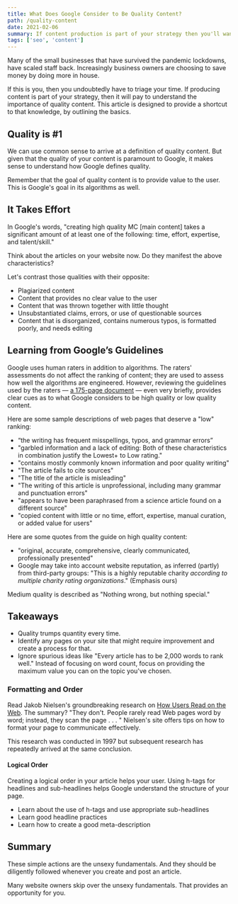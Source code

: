 ```yaml
---
title: What Does Google Consider to Be Quality Content? 
path: /quality-content
date: 2021-02-06
summary: If content production is part of your strategy then you'll want to understand how Google defines quality.
tags: ['seo', 'content']
---
```


Many of the small businesses that have survived the pandemic lockdowns, have scaled staff back. Increasingly business owners are choosing to save money by doing more in house. 

If this is you, then you undoubtedly have to triage your time. If producing content is part of your strategy, then it will pay to understand the importance of quality content. This article is designed to provide a shortcut to that knowledge, by outlining the basics. 

## Quality is #1 

We can use common sense to arrive at a definition of quality content. But given that the quality of your content is paramount to Google, it makes sense to understand how Google defines quality.

Remember that the goal of quality content is to provide value to the user. This is Google's goal in its algorithms as well.


## It Takes Effort

In Google's words, "creating high quality MC [main content] takes a significant amount of at least one of the following: time, effort, expertise, and talent/skill."

Think about the articles on your website now. Do they manifest the above characteristics? 

Let's contrast those qualities with their opposite: 
* Plagiarized content
* Content that provides no clear value to the user
* Content that was thrown together with little thought
* Unsubstantiated claims, errors, or use of questionable sources
* Content that is disorganized, contains numerous typos, is formatted poorly, and needs editing

## Learning from Google’s Guidelines

Google uses human raters in addition to algorithms. The raters' assessments do not affect the ranking of content; they are used to assess how well the algorithms are engineered. However, reviewing the guidelines used by the raters — <a href="https://static.googleusercontent.com/media/guidelines.raterhub.com/en//searchqualityevaluatorguidelines.pdf" target="blank">a 175-page document</a> — even very briefly, provides clear cues as to what Google considers to be high quality or low quality content. 

Here are some sample descriptions of web pages that deserve a "low" ranking: 
* “the writing has frequent misspellings, typos, and grammar errors”
* "garbled information and a lack of editing: Both of these characteristics in combination justify the Lowest+ to Low rating."
* "contains mostly commonly known information and poor quality writing"
* "The article fails to cite sources"
* "The title of the article is misleading"
* "The writing of this article is unprofessional, including many grammar and punctuation errors"
* "appears to have been paraphrased from a science article found on a different source"
* "copied content with little or no time, effort, expertise, manual curation, or added value for users"

Here are some quotes from the guide on high quality content: 
* "original, accurate, comprehensive, clearly communicated, professionally presented"
* Google may take into account website reputation, as inferred (partly) from third-party groups: "This is a highly reputable charity <em>according to multiple charity rating organizations</em>." (Emphasis ours)

Medium quality is described as "Nothing wrong, but nothing special."

## Takeaways

* Quality trumps quantity every time.
* Identify any pages on your site that might require improvement and create a process for that.
* Ignore spurious ideas like "Every article has to be 2,000 words to rank well." Instead of focusing on word count, focus on providing the maximum value you can on the topic you've chosen. 

### Formatting and Order

Read Jakob Nielsen's groundbreaking research on <a href="https://www.nngroup.com/articles/how-users-read-on-the-web/" target="blank">How Users Read on the Web</a>. The summary? "They don't. People rarely read Web pages word by word; instead, they scan the page . . . "  Nielsen's site offers tips on how to format your page to communicate effectively.

This research was conducted in 1997 but subsequent research has repeatedly arrived at the same conclusion. 

#### Logical Order

Creating a logical order in your article helps your user. Using h-tags for headlines and sub-headlines helps Google understand the structure of your page.

* Learn about the use of h-tags and use appropriate sub-headlines 
* Learn good headline practices
* Learn how to create a good meta-description 

## Summary

These simple actions are the unsexy fundamentals. And they should be diligently followed whenever you create and post an article. 

Many website owners skip over the unsexy fundamentals. That provides an opportunity for you. 

